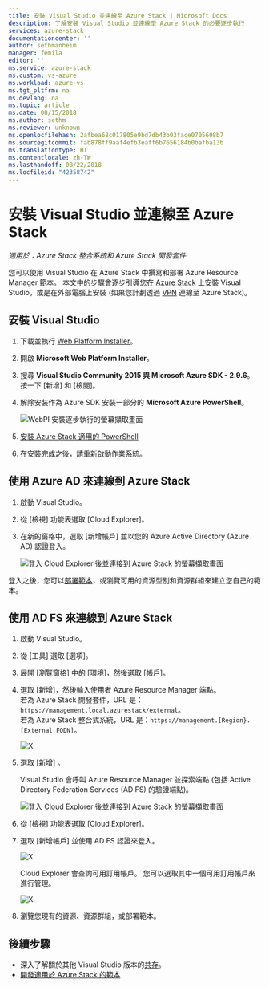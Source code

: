 ```yaml
---
title: 安裝 Visual Studio 並連線至 Azure Stack | Microsoft Docs
description: 了解安裝 Visual Studio 並連線至 Azure Stack 的必要逐步執行
services: azure-stack
documentationcenter: ''
author: sethmanheim
manager: femila
editor: ''
ms.service: azure-stack
ms.custom: vs-azure
ms.workload: azure-vs
ms.tgt_pltfrm: na
ms.devlang: na
ms.topic: article
ms.date: 08/15/2018
ms.author: sethm
ms.reviewer: unknown
ms.openlocfilehash: 2afbea68c017805e9bd7db43b03face0705608b7
ms.sourcegitcommit: fab878ff9aaf4efb3eaff6b7656184b0bafba13b
ms.translationtype: HT
ms.contentlocale: zh-TW
ms.lasthandoff: 08/22/2018
ms.locfileid: "42358742"
---
```

# <a name="install-visual-studio-and-connect-to-azure-stack"></a>安裝 Visual Studio 並連線至 Azure Stack

*適用於：Azure Stack 整合系統和 Azure Stack 開發套件*

您可以使用 Visual Studio 在 Azure Stack 中撰寫和部署 Azure Resource Manager [範本](azure-stack-arm-templates.md)。 本文中的步驟會逐步引導您在 [Azure Stack](azure-stack-connect-azure-stack.md#connect-to-azure-stack-with-remote-desktop) 上安裝 Visual Studio，或是在外部電腦上安裝 (如果您計劃透過 [VPN](azure-stack-connect-azure-stack.md#connect-to-azure-stack-with-vpn) 連線至 Azure Stack)。

## <a name="install-visual-studio"></a>安裝 Visual Studio

1. 下載並執行 [Web Platform Installer](https://www.microsoft.com/web/downloads/platform.aspx)。  

2. 開啟 **Microsoft Web Platform Installer**。

3. 搜尋 **Visual Studio Community 2015 與 Microsoft Azure SDK - 2.9.6**。 按一下 [新增] 和 [檢閱]。

4. 解除安裝作為 Azure SDK 安裝一部分的 **Microsoft Azure PowerShell**。

    ![WebPI 安裝逐步執行的螢幕擷取畫面](./media/azure-stack-install-visual-studio/image1.png) 

5. [安裝 Azure Stack 適用的 PowerShell](azure-stack-powershell-install.md)

6. 在安裝完成之後，請重新啟動作業系統。

## <a name="connect-to-azure-stack-with-azure-ad"></a>使用 Azure AD 來連線到 Azure Stack

1. 啟動 Visual Studio。

2. 從 [檢視] 功能表選取 [Cloud Explorer]。

3. 在新的窗格中，選取 [新增帳戶] 並以您的 Azure Active Directory (Azure AD) 認證登入。  

    ![登入 Cloud Explorer 後並連接到 Azure Stack 的螢幕擷取畫面](./media/azure-stack-install-visual-studio/image2.png)

登入之後，您可以[部署範本](azure-stack-deploy-template-visual-studio.md)，或瀏覽可用的資源型別和資源群組來建立您自己的範本。  

## <a name="connect-to-azure-stack-with-ad-fs"></a>使用 AD FS 來連線到 Azure Stack

1. 啟動 Visual Studio。

2. 從 [工具] 選取 [選項]。

3. 展開 [瀏覽窗格] 中的 [環境]，然後選取 [帳戶]。

4. 選取 [新增]，然後輸入使用者 Azure Resource Manager 端點。  
  若為 Azure Stack 開發套件，URL 是：`https://management.local.azurestack/external`。  
  若為 Azure Stack 整合式系統，URL 是：`https://management.[Region}.[External FQDN]`。

    ![X](./media/azure-stack-install-visual-studio/image5.png)

5. 選取 [新增] 。  

    Visual Studio 會呼叫 Azure Resource Manager 並探索端點 (包括 Active Directory Federation Services (AD FS) 的驗證端點)。

    ![登入 Cloud Explorer 後並連接到 Azure Stack 的螢幕擷取畫面](./media/azure-stack-install-visual-studio/image6.png)

6. 從 [檢視] 功能表選取 [Cloud Explorer]。
7. 選取 [新增帳戶] 並使用 AD FS 認證來登入。  

    ![X](./media/azure-stack-install-visual-studio/image7.png)

    Cloud Explorer 會查詢可用訂用帳戶。 您可以選取其中一個可用訂用帳戶來進行管理。

    ![X](./media/azure-stack-install-visual-studio/image8.png)

8. 瀏覽您現有的資源、資源群組，或部署範本。

## <a name="next-steps"></a>後續步驟

 - 深入了解關於其他 Visual Studio 版本的[共存](https://msdn.microsoft.com/library/ms246609.aspx)。
 - [開發適用於 Azure Stack 的範本](azure-stack-develop-templates.md)